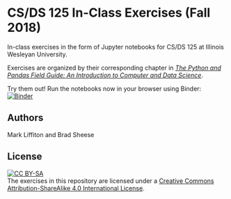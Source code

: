 # CS/DS 125 In-Class Exercises (Fall 2018)

In-class exercises in the form of Jupyter notebooks for CS/DS 125 at Illinois
Wesleyan University.

Exercises are organized by their corresponding chapter in
[*The Python and Pandas Field Guide: An Introduction to Computer and Data
Science*](https://snakebear.science/).

Try them out!  Run the notebooks now in your browser using Binder:
[![Binder](https://mybinder.org/badge_logo.svg)](https://mybinder.org/v2/gh/CS-DS-125/125exercises-f18/master?urlpath=lab)

## Authors

Mark Liffiton and Brad Sheese

## License
[![CC BY-SA](https://i.creativecommons.org/l/by-sa/4.0/88x31.png)](http://creativecommons.org/licenses/by-sa/4.0/)  
The exercises in this repository are licensed under a [Creative Commons Attribution-ShareAlike 4.0 International License](http://creativecommons.org/licenses/by-sa/4.0/).
